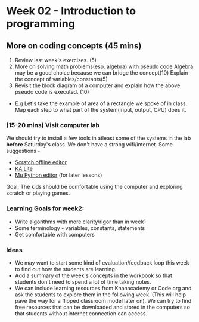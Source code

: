# Week 02 - Introduction to programming

## More on coding concepts (45 mins)
1. Review last week's exercises. (5)
2. More on solving math problems(esp. algebra) with pseudo code 
  Algebra may be a good choice because we can bridge the concept(10) 
  Explain the concept of variables/constants(5)
3. Revisit the block diagram of a computer and explain how the above 
  pseudo code is executed. (10)
  - E.g Let's take the example of area of a rectangle we spoke of in class.
  Map each step to what part of the system(input, output, CPU) does it. 


### (15-20 mins) Visit computer lab
We should try to install a few tools in atleast some of the systems in the lab **before** Saturday's class. We don't have a strong wifi/internet.
Some suggestions - 
- [Scratch offline editor](https://scratch.mit.edu/download)
- [KA Lite](https://learningequality.org/ka-lite/)
- [Mu Python editor](https://codewith.mu/) (for later lessons)

Goal: The kids should be comfortable using the computer and exploring scratch or playing games.


### Learning Goals for week2:
- Write algorithms with more clarity/rigor than in week1
- Some terminology - variables, constants, statements
- Get comfortable with computers


### Ideas
- We may want to start some kind of evaluation/feedback loop this week
  to find out how the students are learning.
- Add a summary of the week's concepts in the workbook so that students 
  don't need to spend a lot of time taking notes. 
- We can include learning resources from Khanacademy or Code.org and ask the students 
to explore them in the following week. (This will help pave the way for a flipped classroom model later on). We can try to find free resources that can be downloaded and 
stored in the computers so that students without internet connection can access.

